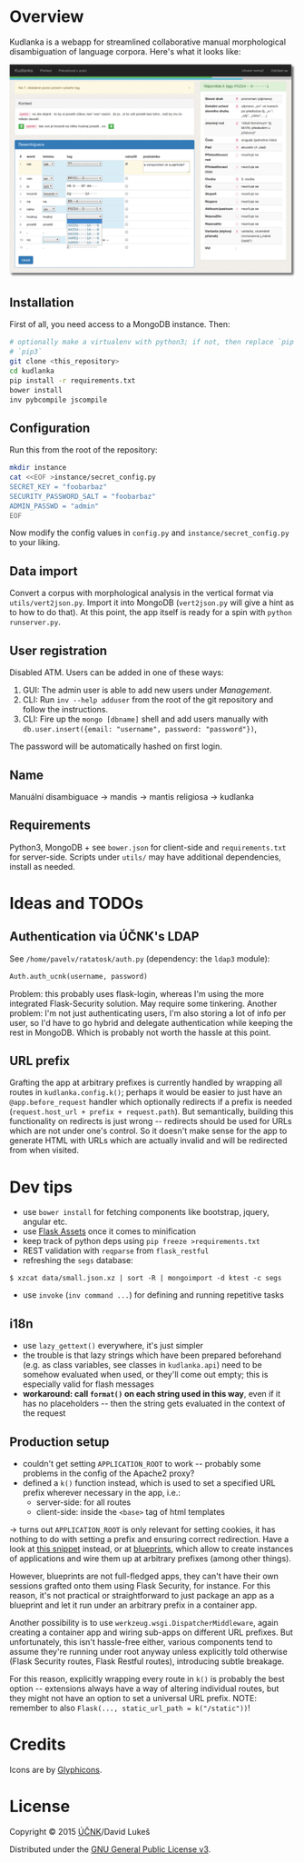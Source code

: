 # Overview

Kudlanka is a webapp for streamlined collaborative manual morphological disambiguation
of language corpora. Here's what it looks like:

![Kudlanka in action](./kudlanka.png)

## Installation

First of all, you need access to a MongoDB instance. Then:

```sh
# optionally make a virtualenv with python3; if not, then replace `pip` with
# `pip3`
git clone <this_repository>
cd kudlanka
pip install -r requirements.txt
bower install
inv pybcompile jscompile
```

## Configuration

Run this from the root of the repository:

```sh
mkdir instance
cat <<EOF >instance/secret_config.py
SECRET_KEY = "foobarbaz"
SECURITY_PASSWORD_SALT = "foobarbaz"
ADMIN_PASSWD = "admin"
EOF
```

Now modify the config values in `config.py` and `instance/secret_config.py` to
your liking.

## Data import

Convert a corpus with morphological analysis in the vertical format via
`utils/vert2json.py`. Import it into MongoDB (`vert2json.py` will give a hint as
to how to do that). At this point, the app itself is ready for a spin with
`python runserver.py`.

## User registration

Disabled ATM. Users can be added in one of these ways:

1. GUI: The admin user is able to add new users under *Management*.
2. CLI: Run `inv --help adduser` from the root of the git repository and follow
   the instructions.
3. CLI: Fire up the `mongo [dbname]` shell and add users manually with
   `db.user.insert({email: "username", password: "password"})`,

The password will be automatically hashed on first login.

## Name

Manuální disambiguace → mandis → mantis religiosa → kudlanka

## Requirements

Python3, MongoDB + see `bower.json` for client-side and `requirements.txt` for
server-side. Scripts under `utils/` may have additional dependencies, install as
needed.

# Ideas and TODOs

## Authentication via ÚČNK's LDAP

See `/home/pavelv/ratatosk/auth.py` (dependency: the `ldap3` module):

```python
Auth.auth_ucnk(username, password)
```

Problem: this probably uses flask-login, whereas I'm using the more integrated
Flask-Security solution. May require some tinkering. Another problem: I'm not
just authenticating users, I'm also storing a lot of info per user, so I'd have
to go hybrid and delegate authentication while keeping the rest in MongoDB.
Which is probably not worth the hassle at this point.

## URL prefix

Grafting the app at arbitrary prefixes is currently handled by wrapping all
routes in `kudlanka.config.k()`; perhaps it would be easier to just have an
`@app.before_request` handler which optionally redirects if a prefix is needed
(`request.host_url + prefix + request.path`). But semantically, building this
functionality on redirects is just wrong -- redirects should be used for URLs
which are not under one's control. So it doesn't make sense for the app to
generate HTML with URLs which are actually invalid and will be redirected from
when visited.

# Dev tips

- use `bower install` for fetching components like bootstrap, jquery, angular
  etc.
- use [Flask Assets](http://flask-assets.readthedocs.org/en/latest/) once it
  comes to minification
- keep track of python deps using `pip freeze >requirements.txt`
- REST validation with `reqparse` from `flask_restful`
- refreshing the `segs` database:

```
$ xzcat data/small.json.xz | sort -R | mongoimport -d ktest -c segs
```

- use `invoke` (`inv command ...`) for defining and running repetitive tasks

## i18n

- use `lazy_gettext()` everywhere, it's just simpler
- the trouble is that lazy strings which have been prepared beforehand (e.g. as
  class variables, see classes in `kudlanka.api`) need to be somehow evaluated
  when used, or they'll come out empty; this is especially valid for flash
  messages
- **workaround: call `format()` on each string used in this way**, even if it
  has no placeholders -- then the string gets evaluated in the context of the
  request

## Production setup

- couldn't get setting `APPLICATION_ROOT` to work -- probably some problems in
  the config of the Apache2 proxy?
- defined a `k()` function instead, which is used to set a specified URL prefix
  wherever necessary in the app, i.e.:
  - server-side: for all routes
  - client-side: inside the `<base>` tag of html templates

→ turns out `APPLICATION_ROOT` is only relevant for setting cookies, it has
nothing to do with setting a prefix and ensuring correct redirection. Have a
look at [this snippet](http://flask.pocoo.org/snippets/35/) instead, or at
[blueprints](http://flask.pocoo.org/docs/0.10/blueprints/), which allow to
create instances of applications and wire them up at arbitrary prefixes (among
other things).

However, blueprints are not full-fledged apps, they can't have their own
sessions grafted onto them using Flask Security, for instance. For this reason,
it's not practical or straightforward to just package an app as a blueprint and
let it run under an arbitrary prefix in a container app.

Another possibility is to use `werkzeug.wsgi.DispatcherMiddleware`, again
creating a container app and wiring sub-apps on different URL prefixes. But
unfortunately, this isn't hassle-free either, various components tend to assume
they're running under root anyway unless explicitly told otherwise (Flask
Security routes, Flask Restful routes), introducing subtle breakage.

For this reason, explicitly wrapping every route in `k()` is probably the best
option -- extensions always have a way of altering individual routes, but they
might not have an option to set a universal URL prefix. NOTE: remember to also
`Flask(..., static_url_path = k("/static"))`!

# Credits

Icons are by [Glyphicons](http://glyphicons.com/).

# License

Copyright © 2015 [ÚČNK](http://korpus.cz)/David Lukeš

Distributed under the
[GNU General Public License v3](http://www.gnu.org/licenses/gpl-3.0.en.html).

